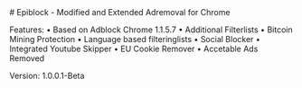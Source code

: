 <meta name="google-site-verification" content="" />
# Epiblock - Modified and Extended Adremoval for Chrome

Features:
• Based on Adblock Chrome 1.1.5.7
• Additional Filterlists
• Bitcoin Mining Protection
• Language based filteringlists
• Social Blocker
• Integrated Youtube Skipper
• EU Cookie Remover
• Accetable Ads Removed

Version: 1.0.0.1-Beta
